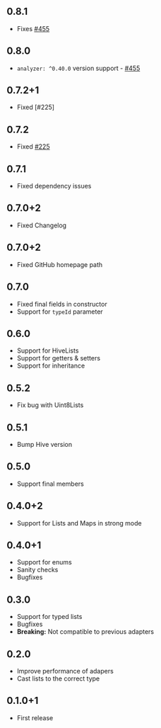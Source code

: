 ## 0.8.1
- Fixes [#455](https://github.com/hivedb/hive/issues/455)

## 0.8.0
- `analyzer: ^0.40.0` version support - [#455](https://github.com/hivedb/hive/issues/455)

## 0.7.2+1
- Fixed [#225]

## 0.7.2
- Fixed [#225](https://github.com/hivedb/hive/issues/225)

## 0.7.1
- Fixed dependency issues

## 0.7.0+2
- Fixed Changelog

## 0.7.0+2
- Fixed GitHub homepage path

## 0.7.0
- Fixed final fields in constructor
- Support for `typeId` parameter

## 0.6.0
- Support for HiveLists
- Support for getters & setters
- Support for inheritance

## 0.5.2
- Fix bug with Uint8Lists

## 0.5.1
- Bump Hive version

## 0.5.0
- Support final members

## 0.4.0+2
- Support for Lists and Maps in strong mode

## 0.4.0+1
- Support for enums
- Sanity checks
- Bugfixes

## 0.3.0
- Support for typed lists
- Bugfixes
- **Breaking:** Not compatible to previous adapters

## 0.2.0
- Improve performance of adapers
- Cast lists to the correct type

## 0.1.0+1
- First release